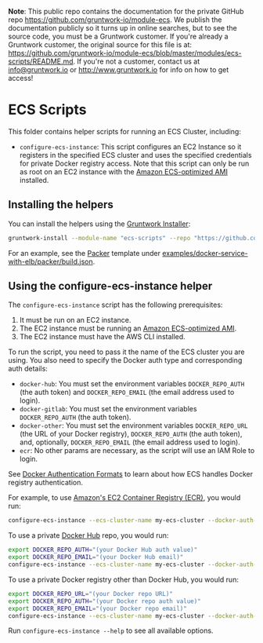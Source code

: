 **Note**: This public repo contains the documentation for the private GitHub repo <https://github.com/gruntwork-io/module-ecs>.
We publish the documentation publicly so it turns up in online searches, but to see the source code, you must be a Gruntwork customer.
If you're already a Gruntwork customer, the original source for this file is at: <https://github.com/gruntwork-io/module-ecs/blob/master/modules/ecs-scripts/README.md>.
If you're not a customer, contact us at <info@gruntwork.io> or <http://www.gruntwork.io> for info on how to get access!

# ECS Scripts

This folder contains helper scripts for running an ECS Cluster, including:

* `configure-ecs-instance`: This script configures an EC2 Instance so it registers in the specified ECS cluster and
  uses the specified credentials for private Docker registry access. Note that this script can only be run as root on
  an EC2 instance with the [Amazon ECS-optimized AMI](https://aws.amazon.com/marketplace/pp/B00U6QTYI2/) installed.

## Installing the helpers

You can install the helpers using the [Gruntwork Installer](https://github.com/gruntwork-io/gruntwork-installer):

```bash
gruntwork-install --module-name "ecs-scripts" --repo "https://github.com/gruntwork-io/module-ecs" --tag "0.0.1"
```

For an example, see the [Packer](https://www.packer.io/) template under
[examples/docker-service-with-elb/packer/build.json](/examples/docker-service-with-elb/packer/build.json).

## Using the configure-ecs-instance helper

The `configure-ecs-instance` script has the following prerequisites:

1. It must be run on an EC2 instance.
1. The EC2 instance must be running an [Amazon ECS-optimized AMI](https://aws.amazon.com/marketplace/pp/B00U6QTYI2/).
1. The EC2 instance must have the AWS CLI installed.

To run the script, you need to pass it the name of the ECS cluster you are using. You also need to specify the Docker 
auth type and corresponding auth details:

* `docker-hub`: You must set the environment variables `DOCKER_REPO_AUTH` (the auth token) and `DOCKER_REPO_EMAIL` 
  (the email address used to login).
* `docker-gitlab`: You must set the environment variables `DOCKER_REPO_AUTH` (the auth token).
* `docker-other`: You must set the environment variables `DOCKER_REPO_URL` (the URL of your Docker registry), 
  `DOCKER_REPO_AUTH` (the auth token), and, optionally, `DOCKER_REPO_EMAIL` (the email address used to login).
* `ecr`: No other params are necessary, as the script will use an IAM Role to login. 

See [Docker Authentication
Formats](http://docs.aws.amazon.com/AmazonECS/latest/developerguide/private-auth.html#docker-auth-formats) to learn
about how ECS handles Docker registry authentication.

For example, to use [Amazon's EC2 Container Registry (ECR)](https://aws.amazon.com/ecr/), you would run:

```bash
configure-ecs-instance --ecs-cluster-name my-ecs-cluster --docker-auth-type ecr
```

To use a private [Docker Hub](https://hub.docker.com/) repo, you would run:

```bash
export DOCKER_REPO_AUTH="(your Docker Hub auth value)"
export DOCKER_REPO_EMAIL="(your Docker Hub email)"
configure-ecs-instance --ecs-cluster-name my-ecs-cluster --docker-auth-type docker-hub
```

To use a private Docker registry other than Docker Hub, you would run:

```bash
export DOCKER_REPO_URL="(your Docker repo URL)"
export DOCKER_REPO_AUTH="(your Docker repo auth value)"
export DOCKER_REPO_EMAIL="(your Docker repo email)"
configure-ecs-instance --ecs-cluster-name my-ecs-cluster --docker-auth-type docker-hub
```

Run `configure-ecs-instance --help` to see all available options.
